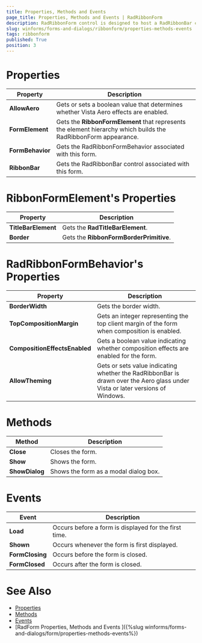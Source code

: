 ```yaml
---
title: Properties, Methods and Events
page_title: Properties, Methods and Events | RadRibbonForm
description: RadRibbonForm control is designed to host a RadRibbonBar control and mimic the Microsoft Office 2007 UI form style.
slug: winforms/forms-and-dialogs/ribbonform/properties-methods-events
tags: ribbonform
published: True
position: 3 
---
```


# Properties

|Property|Description|
|----|----|
|__AllowAero__|Gets or sets a boolean value that determines whether Vista Aero effects are enabled.|
|__FormElement__|Gets the __RibbonFormElement__ that represents the element hierarchy which builds the RadRibbonForm appearance.|
|__FormBehavior__|Gets the RadRibbonFormBehavior associated with this form.|
|__RibbonBar__|Gets the RadRibbonBar control associated with this form.|
 
# RibbonFormElement's Properties
|Property|Description|
|----|----|
|__TitleBarElement__|Gets the __RadTitleBarElement__.|
|__Border__|Gets the __RibbonFormBorderPrimitive__.|

# RadRibbonFormBehavior's Properties
|Property|Description|
|----|----|
|__BorderWidth__|Gets the border width.|
|__TopCompositionMargin__|Gets an integer representing the top client margin of the form when composition is enabled.|
|__CompositionEffectsEnabled__|Gets a boolean value indicating whether composition effects are enabled for the form.|
|__AllowTheming__|Gets or sets value indicating whether the RadRibbonBar is drawn over the Aero glass under Vista or later versions of Windows.|

# Methods

|Method|Description|
|----|----|
|__Close__|Closes the form.|
|__Show__|Shows the form.|
|__ShowDialog__|Shows the form as a modal dialog box.|

# Events

|Event|Description|
|----|----|
|__Load__|Occurs before a form is displayed for the first time.|
|__Shown__|Occurs whenever the form is first displayed.|
|__FormClosing__|Occurs before the form is closed.|
|__FormClosed__|Occurs after the form is closed.| 

# See Also

* [Properties](http://docs.telerik.com/devtools/winforms/api/html/properties_t_telerik_wincontrols_ui_radribbonform.htm)
* [Methods](http://docs.telerik.com/devtools/winforms/api/html/methods_t_telerik_wincontrols_ui_radribbonform.htm)
* [Events](http://docs.telerik.com/devtools/winforms/api/html/events_t_telerik_wincontrols_ui_radribbonform.htm)
* [RadForm Properties, Methods and Events ]({%slug winforms/forms-and-dialogs/form/properties-methods-events%})

